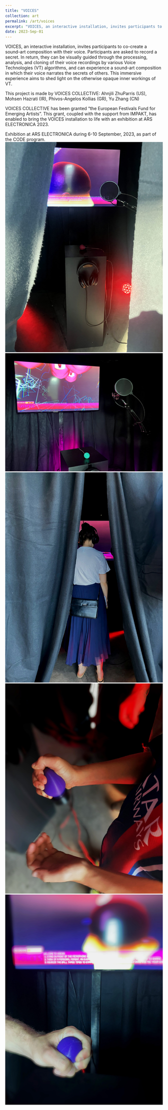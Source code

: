 ```yaml
---
title: "VOICES"
collection: art
permalink: /art/voices
excerpt: "VOICES, an interactive installation, invites participants to co-create a sound-art composition with their voice.<br/><img src='/images/voicesmain.jpg'>"
date: 2023-Sep-01
---
```


VOICES, an interactive installation, invites participants to co-create a sound-art composition with their voice. Participants are asked to record a secret. In return, they can be visually guided through the processing, analysis, and cloning of their voice recordings by various Voice Technologies (VT) algorithms, and can experience a sound-art composition in which their voice narrates the secrets of others. This immersive experience aims to shed light on the otherwise opaque inner workings of VT.

This project is made by VOICES COLLECTIVE: Ahnjili ZhuParris (US), Mohsen Hazrati (IR), Phivos-Angelos Kollias (GR), Yu Zhang (CN)

VOICES COLLECTIVE has been granted “the European Festivals Fund for Emerging Artists”. This grant, coupled with the support from IMPAKT, has enabled to bring the VOICES installation to life with an exhibition at ARS ELECTRONICA 2023.

Exhibition at ARS ELECTRONICA during 6-10 September, 2023, as part of the CODE program.
<br/><img src='/images/voices1.jpg'>
<br/><img src='/images/voices2.jpg'>
<br/><img src='/images/voices3.jpg'>
<br/><img src='/images/voices4.jpg'>
<br/><img src='/images/voices5.jpg'>
